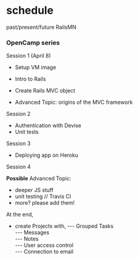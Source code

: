 schedule
========
past/present/future RailsMN


### OpenCamp series  

Session 1 (April 8)
- Setup VM image  
- Intro to Rails  
- Create Rails MVC object  

- Advanced Topic: origins of the MVC framework  


Session 2
- Authentication with Devise
- Unit tests 

Session 3  
- Deploying app on Heroku

Session 4  

__Possible__ Advanced Topic: 
- deeper JS stuff  
- unit testing // Travis CI  
- more? please add them! 


At the end,  
- create Projects with, 
--- Grouped Tasks  
--- Messages    
--- Notes  
--- User access control  
--- Connection to email  
  
